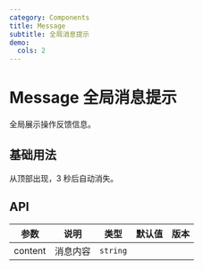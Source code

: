 ```yaml
---
category: Components
title: Message
subtitle: 全局消息提示
demo:
  cols: 2
---
```


# Message 全局消息提示

全局展示操作反馈信息。

## 基础用法

从顶部出现，3 秒后自动消失。

<!-- prettier-ignore -->
<code src="./demo/basic.tsx"></code>

## API

| 参数    | 说明     | 类型     | 默认值 | 版本 |
| ------- | -------- | -------- | ------ | ---- |
| content | 消息内容 | `string` |        |

